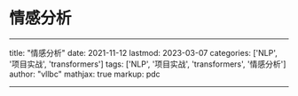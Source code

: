 # 情感分析

---
title: "情感分析"
date: 2021-11-12
lastmod: 2023-03-07
categories: ['NLP', '项目实战', 'transformers']
tags: ['NLP', '项目实战', 'transformers', '情感分析']
author: "vllbc"
mathjax: true
markup: pdc

---
